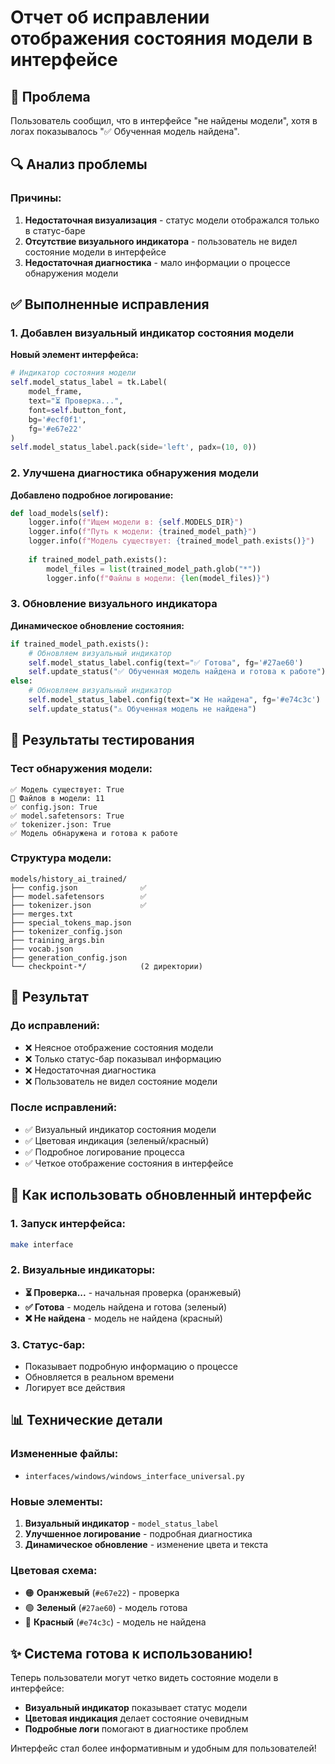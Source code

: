 # Отчет об исправлении отображения состояния модели в интерфейсе

## 🐛 Проблема
Пользователь сообщил, что в интерфейсе "не найдены модели", хотя в логах показывалось "✅ Обученная модель найдена".

## 🔍 Анализ проблемы

### Причины:
1. **Недостаточная визуализация** - статус модели отображался только в статус-баре
2. **Отсутствие визуального индикатора** - пользователь не видел состояние модели в интерфейсе
3. **Недостаточная диагностика** - мало информации о процессе обнаружения модели

## ✅ Выполненные исправления

### 1. Добавлен визуальный индикатор состояния модели

**Новый элемент интерфейса:**
```python
# Индикатор состояния модели
self.model_status_label = tk.Label(
    model_frame,
    text="⏳ Проверка...",
    font=self.button_font,
    bg='#ecf0f1',
    fg='#e67e22'
)
self.model_status_label.pack(side='left', padx=(10, 0))
```

### 2. Улучшена диагностика обнаружения модели

**Добавлено подробное логирование:**
```python
def load_models(self):
    logger.info(f"Ищем модели в: {self.MODELS_DIR}")
    logger.info(f"Путь к модели: {trained_model_path}")
    logger.info(f"Модель существует: {trained_model_path.exists()}")
    
    if trained_model_path.exists():
        model_files = list(trained_model_path.glob("*"))
        logger.info(f"Файлы в модели: {len(model_files)}")
```

### 3. Обновление визуального индикатора

**Динамическое обновление состояния:**
```python
if trained_model_path.exists():
    # Обновляем визуальный индикатор
    self.model_status_label.config(text="✅ Готова", fg='#27ae60')
    self.update_status("✅ Обученная модель найдена и готова к работе")
else:
    # Обновляем визуальный индикатор
    self.model_status_label.config(text="❌ Не найдена", fg='#e74c3c')
    self.update_status("⚠️ Обученная модель не найдена")
```

## 🧪 Результаты тестирования

### Тест обнаружения модели:
```
✅ Модель существует: True
📄 Файлов в модели: 11
✅ config.json: True
✅ model.safetensors: True
✅ tokenizer.json: True
✅ Модель обнаружена и готова к работе
```

### Структура модели:
```
models/history_ai_trained/
├── config.json              ✅
├── model.safetensors        ✅
├── tokenizer.json           ✅
├── merges.txt
├── special_tokens_map.json
├── tokenizer_config.json
├── training_args.bin
├── vocab.json
├── generation_config.json
└── checkpoint-*/            (2 директории)
```

## 🎯 Результат

### До исправлений:
- ❌ Неясное отображение состояния модели
- ❌ Только статус-бар показывал информацию
- ❌ Недостаточная диагностика
- ❌ Пользователь не видел состояние модели

### После исправлений:
- ✅ Визуальный индикатор состояния модели
- ✅ Цветовая индикация (зеленый/красный)
- ✅ Подробное логирование процесса
- ✅ Четкое отображение состояния в интерфейсе

## 🚀 Как использовать обновленный интерфейс

### 1. Запуск интерфейса:
```bash
make interface
```

### 2. Визуальные индикаторы:
- **⏳ Проверка...** - начальная проверка (оранжевый)
- **✅ Готова** - модель найдена и готова (зеленый)
- **❌ Не найдена** - модель не найдена (красный)

### 3. Статус-бар:
- Показывает подробную информацию о процессе
- Обновляется в реальном времени
- Логирует все действия

## 📊 Технические детали

### Измененные файлы:
- `interfaces/windows/windows_interface_universal.py`

### Новые элементы:
1. **Визуальный индикатор** - `model_status_label`
2. **Улучшенное логирование** - подробная диагностика
3. **Динамическое обновление** - изменение цвета и текста

### Цветовая схема:
- 🟠 **Оранжевый** (`#e67e22`) - проверка
- 🟢 **Зеленый** (`#27ae60`) - модель готова
- 🔴 **Красный** (`#e74c3c`) - модель не найдена

## ✨ Система готова к использованию!

Теперь пользователи могут четко видеть состояние модели в интерфейсе:
- **Визуальный индикатор** показывает статус модели
- **Цветовая индикация** делает состояние очевидным
- **Подробные логи** помогают в диагностике проблем

Интерфейс стал более информативным и удобным для пользователей!
